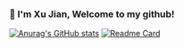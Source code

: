 ### 👋 I'm Xu Jian, Welcome to my github!
[![Anurag's GitHub stats](https://github-readme-stats.vercel.app/api?username=xu8533&show_icons=true&theme=radical&show_owner=true)](https://github.com/anuraghazra/github-readme-stats)
[![Readme Card](https://github-readme-stats.vercel.app/api/pin/?username=xu8533&repo=dotfiles)](https://github.com/anuraghazra/github-readme-stats)
<!--
**xu8533/xu8533** is a ✨ _special_ ✨ repository because its `README.md` (this file) appears on your GitHub profile.

Here are some ideas to get you started:

- 🔭 I’m currently working on ...
- 🌱 I’m currently learning Python
- 👯 I’m looking to collaborate on ...
- 🤔 I’m looking for help with ...
- 💬 Ask me about ...
- 📫 How to reach me: 838178533@qq.com
- 😄 Pronouns: ...
- ⚡ Fun fact: ...
-->
